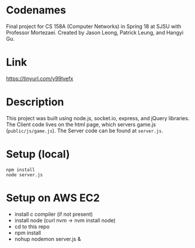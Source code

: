 # Codenames
Final project for CS 158A (Computer Networks) in Spring 18 at SJSU with Professor Mortezaei. Created by Jason Leong, Patrick Leung, and Hangyi Gu.

# Link
https://tinyurl.com/y99lvefx

# Description
This project was built using node.js, socket.io, express, and jQuery libraries. The Client code lives on the html page, which servers game.js (`public/js/game.js`). The Server code can be found at `server.js`.


# Setup (local)
```
npm install
node server.js
```

# Setup on AWS EC2
- install c compiler (if not present)
- install node (curl nvm -> nvm install node)
- cd to this repo
- npm install
- nohup nodemon server.js &
